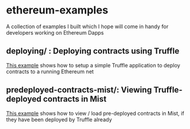 # ethereum-examples

A collection of examples I built which I hope will come in handy for developers working on Ethereum Dapps

## deploying/ : Deploying contracts using Truffle
[This example](./deploying/) shows how to setup a simple Truffle application to deploy contracts to a running Ethereum net

## predeployed-contracts-mist/: Viewing Truffle-deployed contracts in Mist
[This example](./predeployed-contracts-mist/) shows how to view / load pre-deployed contracts in Mist, if they have been deployed by Truffle already
